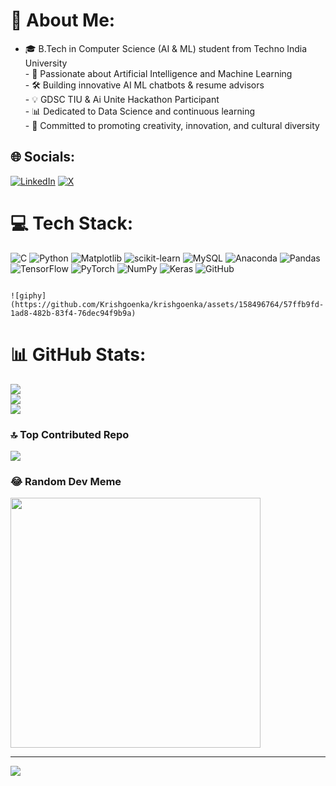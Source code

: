 # 💫 About Me:
- 🎓 B.Tech in Computer Science (AI & ML) student from Techno India University<br>- 🤖 Passionate about Artificial Intelligence and Machine Learning<br>- 🛠️ Building innovative AI ML chatbots & resume advisors<br>- 💡 GDSC TIU & Ai Unite Hackathon Participant<br>- 📊 Dedicated to Data Science and continuous learning<br>- 🌟 Committed to promoting creativity, innovation, and cultural diversity


## 🌐 Socials:
[![LinkedIn](https://img.shields.io/badge/LinkedIn-%230077B5.svg?logo=linkedin&logoColor=white)](www.linkedin.com/in/krish-goenka-41393a243)
[![X]( https://img.shields.io/badge/X-black.svg?logo=X&logoColor=white )](https://x.com/Krish_011_?t=gC4oegjo7rwk2VdzezjHiA&s=09)         

                                                          



# 💻 Tech Stack:
![C](https://img.shields.io/badge/c-%2300599C.svg?style=for-the-badge&logo=c&logoColor=white) ![Python](https://img.shields.io/badge/python-3670A0?style=for-the-badge&logo=python&logoColor=ffdd54) ![Matplotlib](https://img.shields.io/badge/Matplotlib-%23ffffff.svg?style=for-the-badge&logo=Matplotlib&logoColor=black) ![scikit-learn](https://img.shields.io/badge/scikit--learn-%23F7931E.svg?style=for-the-badge&logo=scikit-learn&logoColor=white) ![MySQL](https://img.shields.io/badge/mysql-4479A1.svg?style=for-the-badge&logo=mysql&logoColor=white) ![Anaconda](https://img.shields.io/badge/Anaconda-%2344A833.svg?style=for-the-badge&logo=anaconda&logoColor=white) ![Pandas](https://img.shields.io/badge/pandas-%23150458.svg?style=for-the-badge&logo=pandas&logoColor=white) ![TensorFlow](https://img.shields.io/badge/TensorFlow-%23FF6F00.svg?style=for-the-badge&logo=TensorFlow&logoColor=white) ![PyTorch](https://img.shields.io/badge/PyTorch-%23EE4C2C.svg?style=for-the-badge&logo=PyTorch&logoColor=white) ![NumPy](https://img.shields.io/badge/numpy-%23013243.svg?style=for-the-badge&logo=numpy&logoColor=white) ![Keras](https://img.shields.io/badge/Keras-%23D00000.svg?style=for-the-badge&logo=Keras&logoColor=white) ![GitHub](https://img.shields.io/badge/github-%23121011.svg?style=for-the-badge&logo=github&logoColor=white)    


                                                                                                                                                                                                                        ![giphy](https://github.com/Krishgoenka/krishgoenka/assets/158496764/57ffb9fd-1ad8-482b-83f4-76dec94f9b9a)

# 📊 GitHub Stats:
![](https://github-readme-stats.vercel.app/api?username=krishgoenka&theme=dark&hide_border=false&include_all_commits=true&count_private=true)<br/>
![](https://github-readme-streak-stats.herokuapp.com/?user=krishgoenka&theme=dark&hide_border=false)<br/>
![](https://github-readme-stats.vercel.app/api/top-langs/?username=krishgoenka&theme=dark&hide_border=false&include_all_commits=true&count_private=true&layout=compact)

### 🔝 Top Contributed Repo
![](https://github-contributor-stats.vercel.app/api?username=krishgoenka&limit=5&theme=dark&combine_all_yearly_contributions=true)

### 😂 Random Dev Meme
<img src='https://memer-new.vercel.app/' style="height: 400px;"/>

---
[![](https://visitcount.itsvg.in/api?id=krishgoenka&icon=0&color=0)](https://visitcount.itsvg.in)


